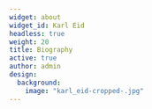 ```yaml
---
widget: about
widget_id: Karl Eid
headless: true
weight: 20
title: Biography
active: true
author: admin
design:
  background:
    image: "karl_eid-cropped-.jpg"
---
```

